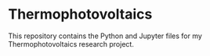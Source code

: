 # Thermophotovoltaics
This repository contains the Python and Jupyter files for my Thermophotovoltaics research project.
